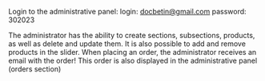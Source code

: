 Login to the administrative panel:
login: docbetin@gmail.com
password: 302023

The administrator has the ability to create sections, subsections, products, as well as delete and update them. It is also possible to add and remove products in the slider.
When placing an order, the administrator receives an email with the order! This order is also displayed in the administrative panel (orders section)